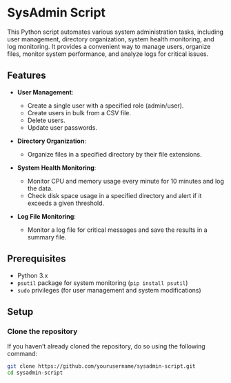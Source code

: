 # SysAdmin Script

This Python script automates various system administration tasks, including user management, directory organization, system health monitoring, and log monitoring. It provides a convenient way to manage users, organize files, monitor system performance, and analyze logs for critical issues.

## Features
- **User Management**:
  - Create a single user with a specified role (admin/user).
  - Create users in bulk from a CSV file.
  - Delete users.
  - Update user passwords.

- **Directory Organization**:
  - Organize files in a specified directory by their file extensions.

- **System Health Monitoring**:
  - Monitor CPU and memory usage every minute for 10 minutes and log the data.
  - Check disk space usage in a specified directory and alert if it exceeds a given threshold.

- **Log File Monitoring**:
  - Monitor a log file for critical messages and save the results in a summary file.

## Prerequisites
- Python 3.x
- `psutil` package for system monitoring (`pip install psutil`)
- `sudo` privileges (for user management and system modifications)

## Setup

### Clone the repository
If you haven’t already cloned the repository, do so using the following command:

```bash
git clone https://github.com/yourusername/sysadmin-script.git
cd sysadmin-script
